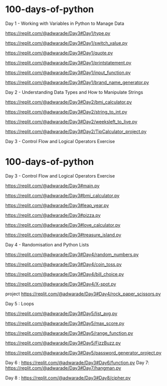 # 100-days-of-python

Day 1 - Working with Variables in Python to Manage Data

https://replit.com/@adwarade/Day3#Day1/type.py

https://replit.com/@adwarade/Day3#Day1/switch_value.py

https://replit.com/@adwarade/Day3#Day1/quote.py

https://replit.com/@adwarade/Day3#Day1/printstatement.py

https://replit.com/@adwarade/Day3#Day1/input_function.py

https://replit.com/@adwarade/Day3#Day1/brand_name_generator.py


Day 2 - Understanding Data Types and How to Manipulate Strings

https://replit.com/@adwarade/Day3#Day2/bmi_calculator.py

https://replit.com/@adwarade/Day3#Day2/string_to_int.py

https://replit.com/@adwarade/Day3#Day2/weeksleft_to_live.py

https://replit.com/@adwarade/Day3#Day2/TipCalculator_project.py



Day 3 - Control Flow and Logical Operators
Exercise

# 100-days-of-python

Day 3 - Control Flow and Logical Operators
Exercise

https://replit.com/@adwarade/Day3#main.py

https://replit.com/@adwarade/Day3#bmi_calculator.py

https://replit.com/@adwarade/Day3#leap_year.py

https://replit.com/@adwarade/Day3#pizza.py

https://replit.com/@adwarade/Day3#love_calculator.py

https://replit.com/@adwarade/Day3#treasure_island.py

Day 4 - Randomisation and Python Lists

https://replit.com/@adwarade/Day3#Day4/random_numbers.py

https://replit.com/@adwarade/Day3#Day4/coin_toss.py

https://replit.com/@adwarade/Day3#Day4/bill_choice.py

https://replit.com/@adwarade/Day3#Day4/X-spot.py

project 
https://replit.com/@adwarade/Day3#Day4/rock_paper_scissors.py

Day 5 : Loops 

https://replit.com/@adwarade/Day3#Day5/list_avg.py

https://replit.com/@adwarade/Day3#Day5/max_score.py

https://replit.com/@adwarade/Day3#Day5/range_function.py

https://replit.com/@adwarade/Day3#Day5/FizzBuzz.py

https://replit.com/@adwarade/Day3#Day5/password_generator_project.py

Day 6 :
https://replit.com/@adwarade/Day3#Day6/function.py
Day 7: 
https://replit.com/@adwarade/Day3#Day7/hangman.py

Day 8 :
https://replit.com/@adwarade/Day3#Day8/cipher.py

